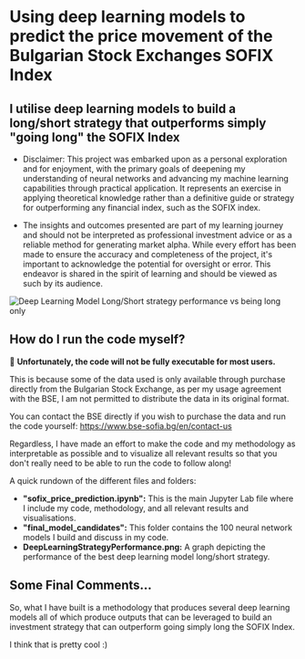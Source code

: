 # Using deep learning models to predict the price movement of the Bulgarian Stock Exchanges SOFIX Index

## I utilise deep learning models to build a long/short strategy that outperforms simply "going long" the SOFIX Index

- Disclaimer: This project was embarked upon as a personal exploration and for enjoyment, with the primary goals of deepening my understanding of neural networks and advancing my machine learning capabilities through practical application. It represents an exercise in applying theoretical knowledge rather than a definitive guide or strategy for outperforming any financial index, such as the SOFIX index.

- The insights and outcomes presented are part of my learning journey and should not be interpreted as professional investment advice or as a reliable method for generating market alpha. While every effort has been made to ensure the accuracy and completeness of the project, it's important to acknowledge the potential for oversight or error. This endeavor is shared in the spirit of learning and should be viewed as such by its audience.

![Deep Learning Model Long/Short strategy performance vs being long only]([https://github.com/evgeni-g-georgiev/FPLproject/blob/main/images/Top%2010%20Alpha%20Metric.png?raw=true](https://github.com/evgeni-g-georgiev/Bulgarian_Stock_Market_Price_Prediction/blob/main/DeepLearningStrategyPerformance.png?raw=true))

## How do I run the code myself?

🚨 **Unfortunately, the code will not be fully executable for most users.**

This is because some of the data used is only available through purchase directly from the Bulgarian Stock Exchange, as per my usage agreement with the BSE, I am not permitted to distribute the data in its original format.

You can contact the BSE directly if you wish to purchase the data and run the code yourself: https://www.bse-sofia.bg/en/contact-us

Regardless, I have made an effort to make the code and my methodology as interpretable as possible and to visualize all relevant results so that you don't really need to be able to run the code to follow along!

A quick rundown of the different files and folders:

- **"sofix_price_prediction.ipynb":** This is the main Jupyter Lab file where I include my code, methodology, and all relevant results and visualisations.
- **"final_model_candidates":** This folder contains the 100 neural network models I build and discuss in my code. 
- **DeepLearningStrategyPerformance.png:** A graph depicting the performance of the best deep learning model long/short strategy.


## Some Final Comments...

So, what I have built is a methodology that produces several deep learning models all of which produce outputs that can be leveraged to build an investment strategy that can outperform going simply long the SOFIX Index.

I think that is pretty cool :)
